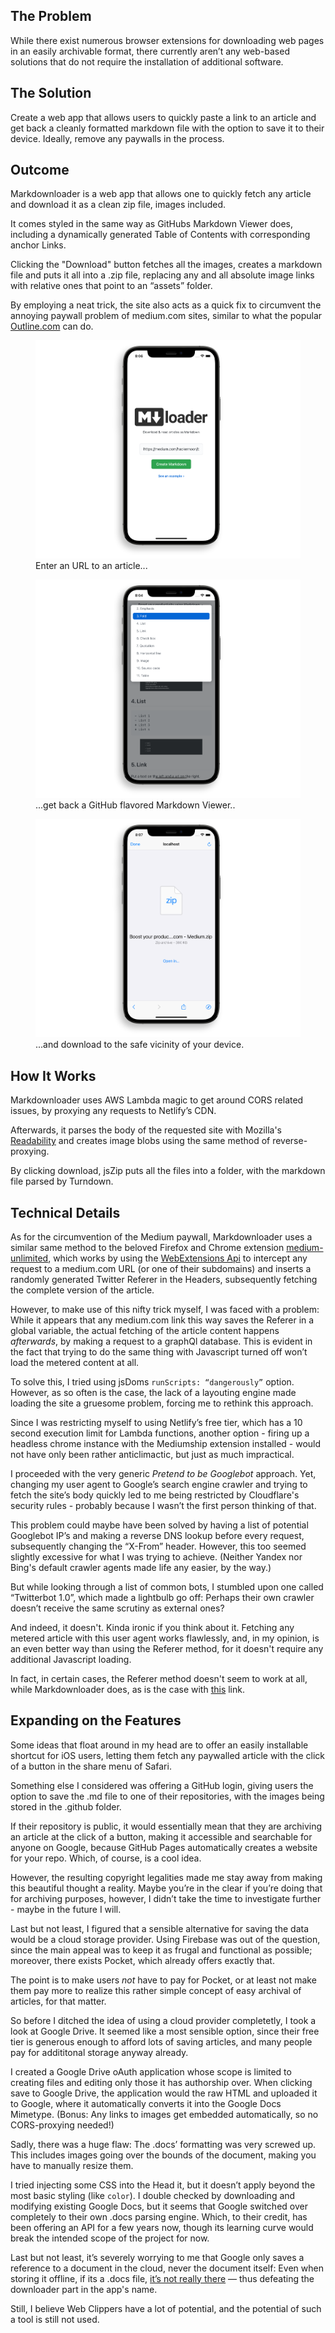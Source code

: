 ## The Problem

While there exist numerous browser extensions for downloading web pages in an easily archivable format, there currently aren’t any web-based solutions that do not require the installation of additional software.

## The Solution

Create a web app that allows users to quickly paste a link to an article and get back a cleanly formatted markdown file with the option to save it to their device. Ideally, remove any paywalls in the process.

## Outcome

Markdownloader is a web app that allows one to quickly fetch any article and download it as a clean zip file, images included.

It comes styled in the same way as GitHubs Markdown Viewer does, including a dynamically generated Table of Contents with corresponding anchor Links.

Clicking the "Download" button fetches all the images, creates a markdown file and puts it all into a .zip file, replacing any and all absolute image links with relative ones that point to an “assets” folder.

By employing a neat trick, the site also acts as a quick fix to circumvent the annoying paywall problem of medium.com sites, similar to what the popular [Outline.com](https://outline.com/) can do.

<figure>
  <img
  src="./docs/assets/img/enter-url.png"
  alt="Enter URL"/>
  <figcaption>Enter an URL to an article...</figcaption>
</figure>

<figure>
  <img
  src="./docs/assets/img/table-of-contents.png"
  alt="Dynamic Table of Contents"/>
  <figcaption>...get back a GitHub flavored Markdown Viewer..</figcaption>
</figure>

<figure>
  <img
  src="./docs/assets/img/download-markdown.png"
  alt="Download Markdown"/>
  <figcaption>...and download to the safe vicinity of your device.</figcaption>
</figure>

## How It Works

Markdownloader uses AWS Lambda magic to get around CORS related issues, by proxying any requests to Netlify’s CDN.

Afterwards, it parses the body of the requested site with Mozilla's [Readability](https://github.com/mozilla/readability) and creates image blobs using the same method of reverse-proxying.

By clicking download, jsZip puts all the files into a folder, with the markdown file parsed by Turndown.

## Technical Details

As for the circumvention of the Medium paywall, Markdownloader uses a similar same method to the beloved Firefox and Chrome extension [medium-unlimited](https://github.com/manojVivek/medium-unlimited), which works by using the [WebExtensions Api](https://developer.mozilla.org/en-US/docs/Mozilla/Add-ons/WebExtensions) to intercept any request to a medium.com URL (or one of their subdomains) and inserts a randomly generated Twitter Referer in the Headers, subsequently fetching the complete version of the article.

However, to make use of this nifty trick myself, I was faced with a problem: While it appears that any medium.com link this way saves the Referer in a global variable, the actual fetching of the article content happens _afterwards_, by making a request to a graphQl database. This is evident in the fact that trying to do the same thing with Javascript turned off won’t load the metered content at all.

To solve this, I tried using jsDoms `runScripts: “dangerously”` option. However, as so often is the case, the lack of a layouting engine made loading the site a gruesome problem, forcing me to rethink this approach.

Since I was restricting myself to using Netlify’s free tier, which has a 10 second execution limit for Lambda functions, another option - firing up a headless chrome instance with the Mediumship extension installed - would not have only been rather anticlimactic, but just as much impractical.

I proceeded with the very generic _Pretend to be Googlebot_ approach. Yet, changing my user agent to Google’s search engine crawler and trying to fetch the site’s body quickly led to me being restricted by Cloudflare's security rules - probably because I wasn’t the first person thinking of that.

This problem could maybe have been solved by having a list of potential Googlebot IP’s and making a reverse DNS lookup before every request, subsequently changing the “X-From” header. However, this too seemed slightly excessive for what I was trying to achieve. (Neither Yandex nor Bing's default crawler agents made life any easier, by the way.)

But while looking through a list of common bots, I stumbled upon one called “Twitterbot 1.0”, which made a lightbulb go off: Perhaps their own crawler doesn’t receive the same scrutiny as external ones?

And indeed, it doesn't. Kinda ironic if you think about it. Fetching any metered article with this user agent works flawlessly, and, in my opinion, is an even better way than using the Referer method, for it doesn't require any additional Javascript loading.

In fact, in certain cases, the Referer method doesn't seem to work at all, while Markdownloader does, as is the case with [this](https://medium.com/coding-at-dawn/how-to-pass-all-props-to-a-child-component-in-react-bded9e38bb62) link.

## Expanding on the Features

Some ideas that float around in my head are to offer an easily installable shortcut for iOS users, letting them fetch any paywalled article with the click of a button in the share menu of Safari.

Something else I considered was offering a GitHub login, giving users the option to save the .md file to one of their repositories, with the images being stored in the .github folder.

If their repository is public, it would essentially mean that they are archiving an article at the click of a button, making it accessible and searchable for anyone on Google, because GitHub Pages automatically creates a website for your repo. Which, of course, is a cool idea.

However, the resulting copyright legalities made me stay away from making this beautiful thought a reality. Maybe you’re in the clear if you’re doing that for archiving purposes, however, I didn’t take the time to investigate further - maybe in the future I will.

Last but not least, I figured that a sensible alternative for saving the data would be a cloud storage provider. Using Firebase was out of the question, since the main appeal was to keep it as frugal and functional as possible; moreover, there exists Pocket, which already offers exactly that.

The point is to make users _not_ have to pay for Pocket, or at least not make them pay more to realize this rather simple concept of easy archival of articles, for that matter.

So before I ditched the idea of using a cloud provider completetly, I took a look at Google Drive. It seemed like a most sensible option, since their free tier is generous enough to afford lots of saving articles, and many people pay for addititonal storage anyway already.

I created a Google Drive oAuth application whose scope is limited to creating files and editing only those it has authorship over. When clicking save to Google Drive, the application would the raw HTML and uploaded it to Google, where it automatically converts it into the Google Docs Mimetype. (Bonus: Any links to images get embedded automatically, so no CORS-proxying needed!)

Sadly, there was a huge flaw: The .docs’ formatting was very screwed up. This includes images going over the bounds of the document, making you have to manually resize them.

I tried injecting some CSS into the Head it, but it doesn’t apply beyond the most basic styling (like `color`). I double checked by downloading and modifying existing Google Docs, but it seems that Google switched over completely to their own .docs parsing engine. Which, to their credit, has been offering an API for a few years now, though its learning curve would break the intended scope of the project for now.

Last but not least, it’s severely worrying to me that Google only saves a reference to a document in the cloud, never the document itself: Even when storing it offline, if its a .docs file, [it’s not really there](https://www.reddit.com/r/Entrepreneur/comments/41iq05/how_we_lost_over_6000_eur_by_not_understanding/) — thus defeating the downloader part in the app's name.

Still, I believe Web Clippers have a lot of potential, and the potential of such a tool is still not used.

